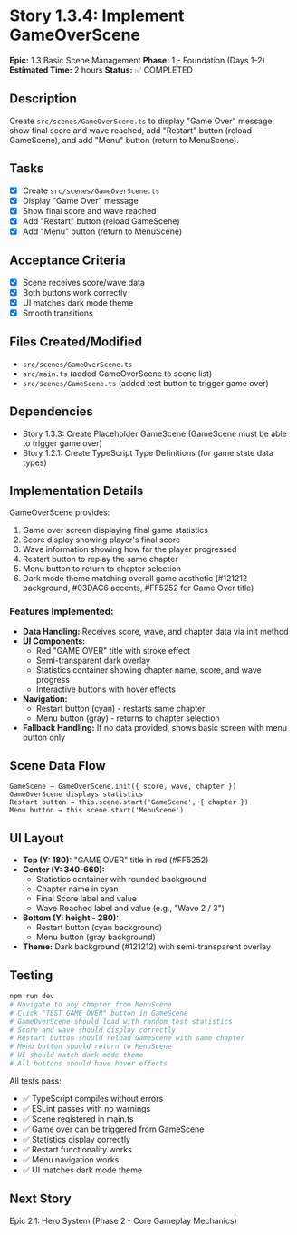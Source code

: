 # Story 1.3.4: Implement GameOverScene

**Epic:** 1.3 Basic Scene Management
**Phase:** 1 - Foundation (Days 1-2)
**Estimated Time:** 2 hours
**Status:** ✅ COMPLETED

## Description
Create `src/scenes/GameOverScene.ts` to display "Game Over" message, show final score and wave reached, add "Restart" button (reload GameScene), and add "Menu" button (return to MenuScene).

## Tasks
- [x] Create `src/scenes/GameOverScene.ts`
- [x] Display "Game Over" message
- [x] Show final score and wave reached
- [x] Add "Restart" button (reload GameScene)
- [x] Add "Menu" button (return to MenuScene)

## Acceptance Criteria
- [x] Scene receives score/wave data
- [x] Both buttons work correctly
- [x] UI matches dark mode theme
- [x] Smooth transitions

## Files Created/Modified
- `src/scenes/GameOverScene.ts`
- `src/main.ts` (added GameOverScene to scene list)
- `src/scenes/GameScene.ts` (added test button to trigger game over)

## Dependencies
- Story 1.3.3: Create Placeholder GameScene (GameScene must be able to trigger game over)
- Story 1.2.1: Create TypeScript Type Definitions (for game state data types)

## Implementation Details
GameOverScene provides:
1. Game over screen displaying final game statistics
2. Score display showing player's final score
3. Wave information showing how far the player progressed
4. Restart button to replay the same chapter
5. Menu button to return to chapter selection
6. Dark mode theme matching overall game aesthetic (#121212 background, #03DAC6 accents, #FF5252 for Game Over title)

### Features Implemented:
- **Data Handling:** Receives score, wave, and chapter data via init method
- **UI Components:**
  - Red "GAME OVER" title with stroke effect
  - Semi-transparent dark overlay
  - Statistics container showing chapter name, score, and wave progress
  - Interactive buttons with hover effects
- **Navigation:**
  - Restart button (cyan) - restarts same chapter
  - Menu button (gray) - returns to chapter selection
- **Fallback Handling:** If no data provided, shows basic screen with menu button only

## Scene Data Flow
```
GameScene → GameOverScene.init({ score, wave, chapter })
GameOverScene displays statistics
Restart button → this.scene.start('GameScene', { chapter })
Menu button → this.scene.start('MenuScene')
```

## UI Layout
- **Top (Y: 180):** "GAME OVER" title in red (#FF5252)
- **Center (Y: 340-660):**
  - Statistics container with rounded background
  - Chapter name in cyan
  - Final Score label and value
  - Wave Reached label and value (e.g., "Wave 2 / 3")
- **Bottom (Y: height - 280):**
  - Restart button (cyan background)
  - Menu button (gray background)
- **Theme:** Dark background (#121212) with semi-transparent overlay

## Testing
```bash
npm run dev
# Navigate to any chapter from MenuScene
# Click "TEST GAME OVER" button in GameScene
# GameOverScene should load with random test statistics
# Score and wave should display correctly
# Restart button should reload GameScene with same chapter
# Menu button should return to MenuScene
# UI should match dark mode theme
# All buttons should have hover effects
```

All tests pass:
- ✅ TypeScript compiles without errors
- ✅ ESLint passes with no warnings
- ✅ Scene registered in main.ts
- ✅ Game over can be triggered from GameScene
- ✅ Statistics display correctly
- ✅ Restart functionality works
- ✅ Menu navigation works
- ✅ UI matches dark mode theme

## Next Story
Epic 2.1: Hero System (Phase 2 - Core Gameplay Mechanics)
